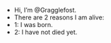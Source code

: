 - Hi, I’m @Gragglefost.
- There are 2 reasons I am alive:
- 1: I was born.
- 2: I have not died yet.

<!---
Gragglefost/Gragglefost is a ✨ special ✨ repository because its `README.md` (this file) appears on your GitHub profile.
You can click the Preview link to take a look at your changes.
--->
